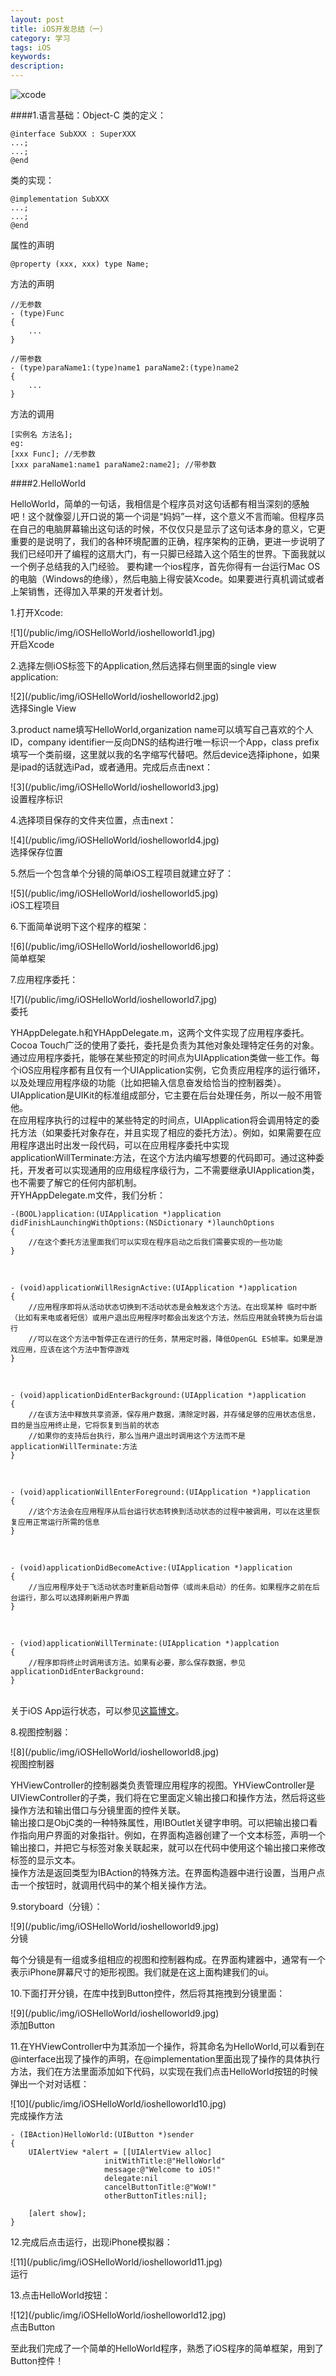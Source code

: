 ```yaml
---
layout: post
title: iOS开发总结（一）
category: 学习
tags: iOS
keywords: 
description: 
---
```



![xcode](/public/img/iOSHelloWorld/xcode.jpg)

####1.语言基础：Object-C
类的定义：

	@interface SubXXX : SuperXXX
	...;
	...;
	@end
类的实现：
	
	@implementation SubXXX
	...;
	...;
	@end
属性的声明
	
	@property (xxx, xxx) type Name;
方法的声明

	//无参数
	- (type)Func
	{
		...
	}
	
	//带参数
	- (type)paraName1:(type)name1 paraName2:(type)name2
	{
		...
	}
方法的调用
	
	[实例名 方法名];
	eg:
	[xxx Func]; //无参数
	[xxx paraName1:name1 paraName2:name2]; //带参数
####2.HelloWorld

HelloWorld，简单的一句话，我相信是个程序员对这句话都有相当深刻的感触吧！这个就像婴儿开口说的第一个词是“妈妈”一样，这个意义不言而喻。但程序员在自己的电脑屏幕输出这句话的时候，不仅仅只是显示了这句话本身的意义，它更重要的是说明了，我们的各种环境配置的正确，程序架构的正确，更进一步说明了我们已经叩开了编程的这扇大门，有一只脚已经踏入这个陌生的世界。下面我就以一个例子总结我的入门经验。
要构建一个ios程序，首先你得有一台运行Mac OS的电脑（Windows的绝缘），然后电脑上得安装Xcode。如果要进行真机调试或者上架销售，还得加入苹果的开发者计划。

<p align="left">1.打开Xcode:</p>
![1](/public/img/iOSHelloWorld/ioshelloworld1.jpg)<br />
开启Xcode

<p align="left">2.选择左侧iOS标签下的Application,然后选择右侧里面的single view application:</p>
![2](/public/img/iOSHelloWorld/ioshelloworld2.jpg)<br />
选择Single View

<p align="left">3.product name填写HelloWorld,organization name可以填写自己喜欢的个人ID，company identifier一反向DNS的结构进行唯一标识一个App，class prefix填写一个类前缀，这里就以我的名字缩写代替吧。然后device选择iphone，如果是ipad的话就选iPad，或者通用。完成后点击next：</p>
![3](/public/img/iOSHelloWorld/ioshelloworld3.jpg)<br />
设置程序标识

<p align="left">4.选择项目保存的文件夹位置，点击next：</p>
![4](/public/img/iOSHelloWorld/ioshelloworld4.jpg)<br />
选择保存位置

<p align="left">5.然后一个包含单个分镜的简单iOS工程项目就建立好了：</p>
![5](/public/img/iOSHelloWorld/ioshelloworld5.jpg)<br />
iOS工程项目

<p align="left">6.下面简单说明下这个程序的框架：</p>
![6](/public/img/iOSHelloWorld/ioshelloworld6.jpg)<br />
简单框架

<p align="left">7.应用程序委托：</p>
![7](/public/img/iOSHelloWorld/ioshelloworld7.jpg)<br />
委托

YHAppDelegate.h和YHAppDelegate.m，这两个文件实现了应用程序委托。Cocoa Touch广泛的使用了委托，委托是负责为其他对象处理特定任务的对象。通过应用程序委托，能够在某些预定的时间点为UIApplication类做一些工作。每个iOS应用程序都有且仅有一个UIApplication实例，它负责应用程序的运行循环，以及处理应用程序级的功能（比如把输入信息奋发给恰当的控制器类）。UIApplication是UIKit的标准组成部分，它主要在后台处理任务，所以一般不用管他。<br>在应用程序执行的过程中的某些特定的时间点，UIApplication将会调用特定的委托方法（如果委托对象存在，并且实现了相应的委托方法）。例如，如果需要在应用程序退出时出发一段代码，可以在应用程序委托中实现applicationWillTerminate:方法，在这个方法内编写想要的代码即可。通过这种委托，开发者可以实现通用的应用级程序级行为，二不需要继承UIApplication类，也不需要了解它的任何内部机制。<br>开YHAppDelegate.m文件，我们分析：
	
	-(BOOL)application:(UIApplication *)application didFinishLaunchingWithOptions:(NSDictionary *)launchOptions
	{
		//在这个委托方法里面我们可以实现在程序启动之后我们需要实现的一些功能
	}
		
<br>

	- (void)applicationWillResignActive:(UIApplication *)application
	{
		//应用程序即将从活动状态切换到不活动状态是会触发这个方法。在出现某种 临时中断（比如有来电或者短信）或用户退出应用程序时都会出发这个方法，然后应用就会转换为后台运行
		//可以在这个方法中暂停正在进行的任务，禁用定时器，降低OpenGL ES帧率。如果是游戏应用，应该在这个方法中暂停游戏
	}
<br>
		
	- (void)applicationDidEnterBackground:(UIApplication *)application
	{
		//在该方法中释放共享资源，保存用户数据，清除定时器，并存储足够的应用状态信息，目的是当应用终止是，它将恢复到当前的状态
		//如果你的支持后台执行，那么当用户退出时调用这个方法而不是applicationWillTerminate:方法
	}
<br>
		
	- (void)applicationWillEnterForeground:(UIApplication *)application
	{
		//这个方法会在应用程序从后台运行状态转换到活动状态的过程中被调用，可以在这里恢复应用正常运行所需的信息
	}
<br>
	
	- (void)applicationDidBecomeActive:(UIApplication *)application
	{
		//当应用程序处于飞活动状态时重新启动暂停（或尚未启动）的任务。如果程序之前在后台运行，那么可以选择刷新用户界面
	}
<br>
		
	- (viod)applicationWillTerminate:(UIApplication *)applcation
	{
		//程序即将终止时调用该方法。如果有必要，那么保存数据，参见applicationDidEnterBackground:
	}
<br>关于iOS App运行状态，可以参见[这篇博文](http://blog.csdn.net/duanyipeng/article/details/7101829)。
<br>
		
<p align="left">8.视图控制器：</p>
![8](/public/img/iOSHelloWorld/ioshelloworld8.jpg)<br />
视图控制器

YHViewController的控制器类负责管理应用程序的视图。YHViewController是UIViewController的子类，我们将在它里面定义输出接口和操作方法，然后将这些操作方法和输出借口与分镜里面的控件关联。<br>输出接口是ObjC类的一种特殊属性，用IBOutlet关键字申明。可以把输出接口看作指向用户界面的对象指针。例如，在界面构造器创建了一个文本标签，声明一个输出接口，并把它与标签对象关联起来，就可以在代码中使用这个输出接口来修改标签的显示文本。<br>操作方法是返回类型为IBAction的特殊方法。在界面构造器中进行设置，当用户点击一个按钮时，就调用代码中的某个相关操作方法。<br>

<p align="left">9.storyboard（分镜）：</p>
![9](/public/img/iOSHelloWorld/ioshelloworld9.jpg)<br />
分镜

每个分镜是有一组或多组相应的视图和控制器构成。在界面构建器中，通常有一个表示iPhone屏幕尺寸的矩形视图。我们就是在这上面构建我们的ui。<br>

<p align="left">10.下面打开分镜，在库中找到Button控件，然后将其拖拽到分镜里面：</p>
![9](/public/img/iOSHelloWorld/ioshelloworld9.jpg)<br />
添加Button

<p align="left">11.在YHViewController中为其添加一个操作，将其命名为HelloWorld,可以看到在@interface出现了操作的声明，在@implementation里面出现了操作的具体执行方法，我们在方法里面添加如下代码，以实现在我们点击HelloWorld按钮的时候弹出一个对对话框：</p>
![10](/public/img/iOSHelloWorld/ioshelloworld10.jpg)<br />
完成操作方法
	
	- (IBAction)HelloWorld:(UIButton *)sender
	{
    	UIAlertView *alert = [[UIAlertView alloc]
                         initWithTitle:@"HelloWorld"
                         message:@"Welcome to iOS!"
                         delegate:nil
                         cancelButtonTitle:@"WoW!"
                         otherButtonTitles:nil];
    
    	[alert show];
	}

<p align="left">12.完成后点击运行，出现iPhone模拟器：</p>
![11](/public/img/iOSHelloWorld/ioshelloworld11.jpg)<br />
运行

<p align="left">13.点击HelloWorld按钮：</p>
![12](/public/img/iOSHelloWorld/ioshelloworld12.jpg)<br />
点击Button

<p align="left">至此我们完成了一个简单的HelloWorld程序，熟悉了iOS程序的简单框架，用到了Button控件！</p> 
	